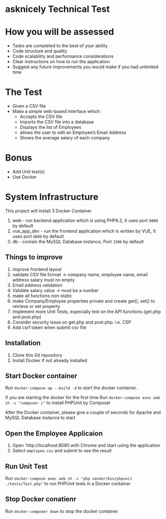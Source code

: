 # asknicely Technical Test

# How you will be assessed

- Tasks are completed to the best of your ability
- Code structure and quality
- Code scalability and performance considerations
- Clear instructions on how to run the application
- Suggest any future improvements you would make if you had unlimited time

# The Test

- Given a CSV file 
- Make a simple web-based interface which:
    - Accepts the CSV file
    - Imports the CSV file into a database
    - Displays the list of Employees
    - allows the user to edit an Employee’s Email Address
    - Shows the average salary of each company

# Bonus

- Add Unit test(s)
- Use Docker

# System Infrastructure
This project will install 3 Docker Container
1.  web - run backend application which is using PHP8.2, It uses port `8000` by default
2.  vue_app_dev - run the frontend application which is written by VUE, It uses port `8080` by default
3.  db - contain the MySQL Database instance, Port `3306` by default

## Things to improve
1.  improve frontend layout
2.  validate CSV file format -> company name, employee name, email address salary must no empty
3.  Email address validation
4.  Validate salary value -> must be a number
5.  make all functions non-static
6.  make Company/Employee properties private and create get(), set() to retrieve or set property
7.  Implement more Unit Tests, especially test on the API functions (get.php and post.php)
8.  Consider security issue on get.php and post.php.  i.e. CSP
9.  Add csrf token when submit csv file


## Installation
1.  Clone this Git repository
2.  Install Docker if not already installed

## Start Docker container
Run `docker-compose up --build -d` to start the docker container.  

If you are starting the docker for the first time
Run `docker-compose exec web sh -c "composer i"` to install PHPUnit by Composer

After the Docker container, please give a couple of seconds for  Apache and MySQL Database instance to start 

## Open the Employee Applicaion
1.  Open `http://localhost:8080 with Chrome and start using the application
2.  Select `employee.csv` and submit to see the result

## Run Unit Test
Run `docker-compose exec web sh -c "php vendor/bin/phpunit ./tests/Test.php"` to run PHPUnit tests in a Docker container

## Stop Docker conatienr
Run `docker-composer down` to stop the docker container

